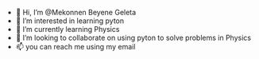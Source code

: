 - 👋 Hi, I’m @Mekonnen Beyene Geleta
- 👀 I’m interested in learning pyton
- 🌱 I’m currently learning Physics
- 💞️ I’m looking to collaborate on using pyton to solve problems in Physics
- 📫 you can reach me using my email

<!---
mokephysics/Mekonnen Beyene Geleta is a ✨ special ✨ repository because its `README.md` (this file) appears on your GitHub profile.
You can click the Preview link to take a look at your changes.
--->
